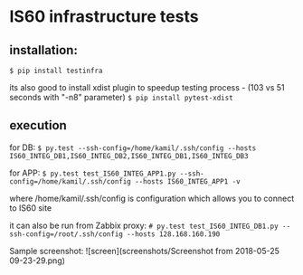 # IS60 infrastructure tests

## installation: 

`$ pip install testinfra`

its also good to install xdist plugin to speedup testing process - (103 vs 51 seconds with "-n8" parameter)
`$ pip install pytest-xdist`


## execution

for DB: `$ py.test --ssh-config=/home/kamil/.ssh/config --hosts IS60_INTEG_DB1,IS60_INTEG_DB2,IS60_INTEG_DB1,IS60_INTEG_DB3`

for APP: `$ py.test test_IS60_INTEG_APP1.py --ssh-config=/home/kamil/.ssh/config --hosts IS60_INTEG_APP1 -v`


where /home/kamil/.ssh/config is configuration which allows you to connect to IS60 site

it can also be run from Zabbix proxy: `# py.test test_IS60_INTEG_DB1.py --ssh-config=/root/.ssh/config --hosts 128.168.160.190`

Sample screenshot:
![screen](screenshots/Screenshot from 2018-05-25 09-23-29.png)